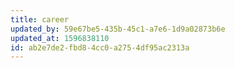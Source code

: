 ```yaml
---
title: career
updated_by: 59e67be5-435b-45c1-a7e6-1d9a02873b6e
updated_at: 1596838110
id: ab2e7de2-fbd8-4cc0-a275-4df95ac2313a
---
```

